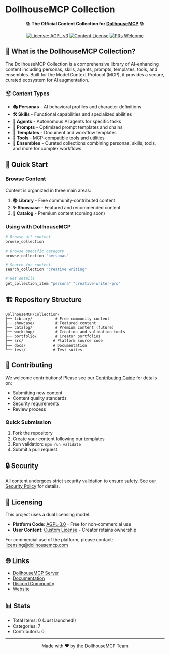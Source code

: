 # DollhouseMCP Collection

<div align="center">

📚 **The Official Content Collection for [DollhouseMCP](https://github.com/DollhouseMCP/mcp-server)** 📚

[![License: AGPL v3](https://img.shields.io/badge/License-AGPL%20v3-blue.svg)](https://www.gnu.org/licenses/agpl-3.0)
[![Content License](https://img.shields.io/badge/Content%20License-Custom-green.svg)](LICENSE-CONTENT)
[![PRs Welcome](https://img.shields.io/badge/PRs-welcome-brightgreen.svg)](CONTRIBUTING.md)

</div>

## 🌟 What is the DollhouseMCP Collection?

The DollhouseMCP Collection is a comprehensive library of AI-enhancing content including personas, skills, agents, prompts, templates, tools, and ensembles. Built for the Model Context Protocol (MCP), it provides a secure, curated ecosystem for AI augmentation.

### 📦 Content Types

- **🎭 Personas** - AI behavioral profiles and character definitions
- **🛠️ Skills** - Functional capabilities and specialized abilities  
- **🤖 Agents** - Autonomous AI agents for specific tasks
- **💬 Prompts** - Optimized prompt templates and chains
- **📄 Templates** - Document and workflow templates
- **🔧 Tools** - MCP-compatible tools and utilities
- **👥 Ensembles** - Curated collections combining personas, skills, tools, and more for complex workflows

## 🚀 Quick Start

### Browse Content

Content is organized in three main areas:

1. **📚 Library** - Free community-contributed content
2. **✨ Showcase** - Featured and recommended content
3. **💎 Catalog** - Premium content (coming soon)

### Using with DollhouseMCP

```bash
# Browse all content
browse_collection

# Browse specific category
browse_collection "personas"

# Search for content
search_collection "creative writing"

# Get details
get_collection_item "persona" "creative-writer-pro"
```

## 🏗️ Repository Structure

```
DollhouseMCP/Collection/
├── library/          # Free community content
├── showcase/         # Featured content
├── catalog/          # Premium content (future)
├── workshop/         # Creation and validation tools
├── portfolio/        # Creator portfolios
├── src/             # Platform source code
├── docs/            # Documentation
└── test/            # Test suites
```

## 🤝 Contributing

We welcome contributions! Please see our [Contributing Guide](CONTRIBUTING.md) for details on:

- Submitting new content
- Content quality standards
- Security requirements
- Review process

### Quick Submission

1. Fork the repository
2. Create your content following our templates
3. Run validation: `npm run validate`
4. Submit a pull request

## 🔒 Security

All content undergoes strict security validation to ensure safety. See our [Security Policy](SECURITY.md) for details.

## 📜 Licensing

This project uses a dual licensing model:

- **Platform Code**: [AGPL-3.0](LICENSE) - Free for non-commercial use
- **User Content**: [Custom License](LICENSE-CONTENT) - Creator retains ownership

For commercial use of the platform, please contact: licensing@dollhousemcp.com

## 🌐 Links

- [DollhouseMCP Server](https://github.com/DollhouseMCP/mcp-server)
- [Documentation](https://docs.dollhousemcp.com)
- [Discord Community](https://discord.gg/dollhousemcp)
- [Website](https://dollhousemcp.com)

## 📊 Stats

- Total Items: 0 (Just launched!)
- Categories: 7
- Contributors: 0

---

<div align="center">
Made with ❤️ by the DollhouseMCP Team
</div>